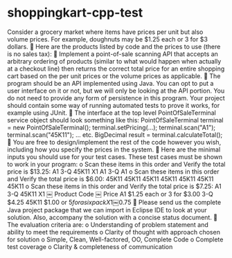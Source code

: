 # shoppingkart-cpp-test

Consider a grocery market where items have prices per unit but also volume prices. For example, doughnuts may be $1.25 each or 3 for $3 dollars.
 Here are the products listed by code and the prices to use (there is no sales tax):
 Implement a point-of-sale scanning API that accepts an arbitrary ordering of products (similar to what would happen when actually at a checkout line) then returns the correct total price for an entire shopping cart based on the per unit prices or the volume prices as applicable.
 The program should be an API implemented using Java. You can opt to put a user interface on it or not, but we will only be looking at the API portion. You do not need to provide any form of persistence in this program. Your project should contain some way of running automated tests to prove it works, for example using JUnit.
 The interface at the top level PointOfSaleTerminal service object should look something like this:
PointOfSaleTerminal terminal = new PointOfSaleTerminal(); terminal.setPricing(...);
terminal.scan("A1");
terminal.scan("45K11");
... etc.
BigDecimal result = terminal.calculateTotal();
 You are free to design/implement the rest of the code however you wish, including how you specify the prices in the system.
 Here are the minimal inputs you should use for your test cases. These test cases must be shown to work in your program:
o Scan these items in this order and Verify the total price is $13.25: A1
3-Q 45K11 X1
A1 3-Q A1
o Scan these items in this order and Verify the total price is $6.00: 45K11
45K11 45K11 45K11 45K11 45K11 45K11
o Scan these items in this order and Verify the total price is $7.25: A1
3-Q 45K11 X1
￼
Product Code
￼
Price
A1
$1.25 each or 3 for $3.00
3-Q
$4.25
45K11
$1.00 or $5 for a six pack
X1
￼$0.75
 Please send us the complete Java project package that we can import in Eclipse IDE to look at your solution. Also, accompany the solution with a concise status document.
 The evaluation criteria are:
o Understanding of problem statement and ability to meet the requirements o Clarity of thought with approach chosen for solution
o Simple, Clean, Well-factored, OO, Complete Code
o Complete test coverage
o Clarity & completeness of communication
